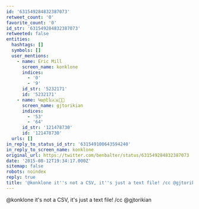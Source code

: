 ```yaml
---
id: '631549284832387073'
retweet_count: '0'
favorite_count: '0'
id_str: '631549284832387073'
retweeted: false
entities:
  hashtags: []
  symbols: []
  user_mentions:
    - name: Eric Mill
      screen_name: konklone
      indices:
        - '0'
        - '9'
      id_str: '5232171'
      id: '5232171'
    - name: Կարէն🇦🇲🌹🏁
      screen_name: gjtorikian
      indices:
        - '53'
        - '64'
      id_str: '121478730'
      id: '121478730'
  urls: []
in_reply_to_status_id_str: '631549100643594240'
in_reply_to_screen_name: konklone
original_url: https://twitter.com/benbalter/status/631549284832387073
date: '2015-08-12T19:34:17.000Z'
sitemap: false
robots: noindex
reply: true
title: '@konklone it''s not a CSV, it''s just a text file! /cc @gjtorikian'
---
```


@konklone it's not a CSV, it's just a text file! /cc @gjtorikian